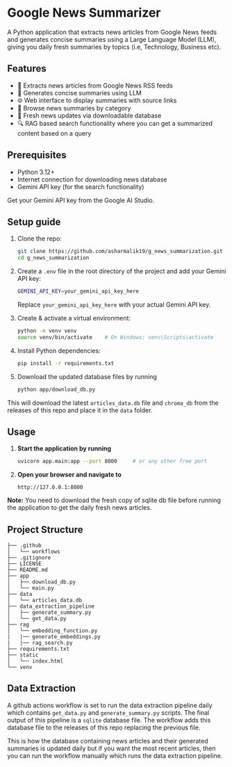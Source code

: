 # Google News Summarizer
A Python application that extracts news articles from Google News feeds and generates concise summaries using a Large Language Model (LLM), giving you daily fresh summaries by topics (i.e, Technology, Business etc).

## Features
- 📰 Extracts news articles from Google News RSS feeds
- 🤖 Generates concise summaries using LLM
- 🌐 Web interface to display summaries with source links
- 📂 Browse news summaries by category
- 🔄 Fresh news updates via downloadable database
- 🔍 RAG based search functionality where you can get a summarized content based on a query

## Prerequisites
- Python 3.12+
- Internet connection for downloading news database
- Gemini API key (for the search functionality)

Get your Gemini API key from the Google AI Studio.

## Setup guide
1. Clone the repo:
    ```bash
    git clone https://github.com/asharmalik19/g_news_summarization.git
    cd g_news_summarization
    ```
2. Create a `.env` file in the root directory of the project and add your Gemini API key:
    ```bash
    GEMINI_API_KEY=your_gemini_api_key_here
    ```
   Replace `your_gemini_api_key_here` with your actual Gemini API key.

3. Create & activate a virtual environment:
    ```bash
    python -m venv venv
    source venv/bin/activate    # On Windows: venv\Scripts\activate
    ```
4. Install Python dependencies:
    ```bash
    pip install -r requirements.txt
    ```
5. Download the updated database files by running
    ```bash
    python app/download_db.py
    ```
This will download the latest `articles_data.db` file and `chroma_db` from the releases of this repo and place it in the `data` folder.

## Usage
1. **Start the application by running**
   ```bash
   uvicorn app.main:app --port 8000     # or any other free port
   ```

2. **Open your browser and navigate to**
   ```
   http://127.0.0.1:8000
   ```

**Note:** You need to download the fresh copy of sqlite db file before running the application to get the daily fresh news articles.

## Project Structure
```
├── .github
│   └── workflows
├── .gitignore
├── LICENSE
├── README.md
├── app
│   ├── download_db.py
│   └── main.py
├── data
│   └── articles_data.db
├── data_extraction_pipeline
│   ├── generate_summary.py
│   └── get_data.py
├── rag
│   └── embedding_function.py
|   |── generate_embeddings.py
|   |── rag_search.py  
├── requirements.txt
├── static
│   └── index.html
└── venv
```

## Data Extraction 
A github actions workflow is set to run the data extraction pipeline daily which contains `get_data.py` and `generate_summary.py` scripts. The final output of this pipeline is a `sqlite` database file. The workflow adds this database file to the releases of this repo replacing the previous file. 

This is how the database containing news articles and their generated summaries is updated daily but if you want the most recent articles, then you can run the workflow manually which runs the data extraction pipeline.






